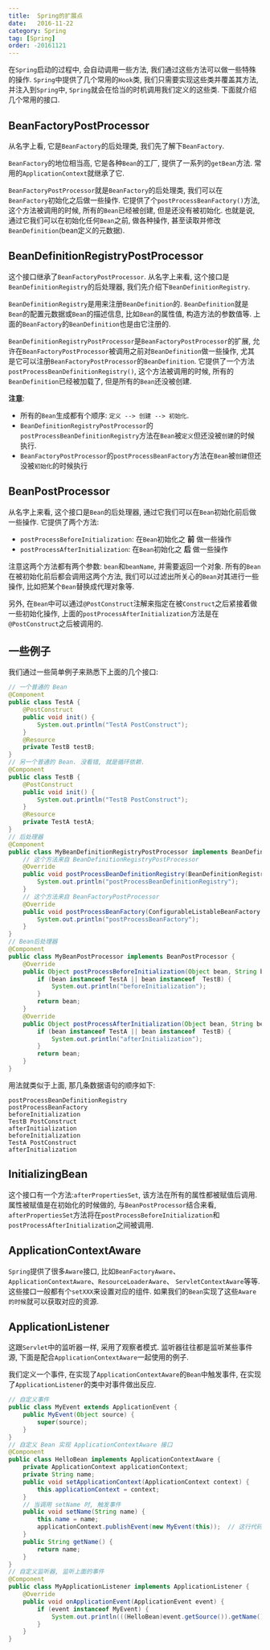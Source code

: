 ```yaml
---
title:  Spring的扩展点
date:   2016-11-22
category: Spring
tag: [Spring]
order: -20161121
---
```



在`Spring`启动的过程中, 会自动调用一些方法, 我们通过这些方法可以做一些特殊的操作. `Spring`中提供了几个常用的`Hook`类, 我们只需要实现这些类并覆盖其方法, 并注入到`Spring`中, `Spring`就会在恰当的时机调用我们定义的这些类. 下面就介绍几个常用的接口.


## BeanFactoryPostProcessor
从名字上看, 它是`BeanFactory`的后处理类, 我们先了解下`BeanFactory`.

`BeanFactory`的地位相当高, 它是各种`Bean`的工厂, 提供了一系列的`getBean`方法. 常用的`ApplicationContext`就继承了它.

`BeanFactoryPostProcessor`就是`BeanFactory`的后处理类, 我们可以在`BeanFactory`初始化之后做一些操作. 它提供了个`postProcessBeanFactory()`方法, 这个方法被调用的时候, 所有的`Bean`已经被创建, 但是还没有被初始化.
也就是说, 通过它我们可以在初始化任何`Bean`之前, 做各种操作, 甚至读取并修改`BeanDefinition`(bean定义的元数据).

## BeanDefinitionRegistryPostProcessor
这个接口继承了`BeanFactoryPostProcessor`. 从名字上来看, 这个接口是`BeanDefinitionRegistry`的后处理器, 我们先介绍下`BeanDefinitionRegistry`.

`BeanDefinitionRegistry`是用来注册`BeanDefinition`的. `BeanDefinition`就是`Bean`的配置元数据或`Bean`的描述信息, 比如`Bean`的属性值, 构造方法的参数值等. 上面的`BeanFactory`的`BeanDefinition`也是由它注册的.

`BeanDefinitionRegistryPostProcessor`是`BeanFactoryPostProcessor`的扩展, 允许在`BeanFactoryPostProcessor`被调用之前对`BeanDefinition`做一些操作, 尤其是它可以注册`BeanFactoryPostProcessor`的`BeanDefinition`. 它提供了一个方法`postProcessBeanDefinitionRegistry()`, 这个方法被调用的时候, 所有的`BeanDefinition`已经被加载了, 但是所有的`Bean`还没被创建.

**注意**:

* 所有的`Bean`生成都有个顺序: `定义 --> 创建 --> 初始化`.
* `BeanDefinitionRegistryPostProcessor`的`postProcessBeanDefinitionRegistry`方法在`Bean`被`定义`但还没被`创建`的时候执行.
* `BeanFactoryPostProcessor`的`postProcessBeanFactory`方法在`Bean`被`创建`但还没被`初始化`的时候执行

## BeanPostProcessor
从名字上来看, 这个接口是`Bean`的后处理器, 通过它我们可以在`Bean`初始化前后做一些操作. 它提供了两个方法:

* `postProcessBeforeInitialization`: 在`Bean`初始化之 **前** 做一些操作
* `postProcessAfterInitialization`: 在`Bean`初始化之 **后** 做一些操作

注意这两个方法都有两个参数: `bean`和`beanName`, 并需要返回一个对象. 所有的`Bean`在被初始化前后都会调用这两个方法, 我们可以过滤出所关心的`Bean`对其进行一些操作, 比如把某个`Bean`替换成代理对象等.

另外, 在`Bean`中可以通过`@PostConstruct`注解来指定在被`Construct`之后紧接着做一些初始化操作, 上面的`postProcessAfterInitialization`方法是在`@PostConstruct`之后被调用的.

## 一些例子
我们通过一些简单例子来熟悉下上面的几个接口:

```java
// 一个普通的 Bean
@Component
public class TestA {
    @PostConstruct
    public void init() {
        System.out.println("TestA PostConstruct");
    }
    @Resource
    private TestB testB;
}
// 另一个普通的 Bean. 没看错, 就是循环依赖.
@Component
public class TestB {
    @PostConstruct
    public void init() {
        System.out.println("TestB PostConstruct");
    }
    @Resource
    private TestA testA;
}
// 后处理器
@Component
public class MyBeanDefinitionRegistryPostProcessor implements BeanDefinitionRegistryPostProcessor {
    // 这个方法来自 BeanDefinitionRegistryPostProcessor
    @Override
    public void postProcessBeanDefinitionRegistry(BeanDefinitionRegistry registry) throws BeansException {
        System.out.println("postProcessBeanDefinitionRegistry");
    }
    // 这个方法来自 BeanFactoryPostProcessor
    @Override
    public void postProcessBeanFactory(ConfigurableListableBeanFactory beanFactory) throws BeansException {
        System.out.println("postProcessBeanFactory");
    }
}
// Bean后处理器
@Component
public class MyBeanPostProcessor implements BeanPostProcessor {
    @Override
    public Object postProcessBeforeInitialization(Object bean, String beanName) throws BeansException {
        if (bean instanceof TestA || bean instanceof  TestB) {
            System.out.println("beforeInitialization");
        }
        return bean;
    }
    @Override
    public Object postProcessAfterInitialization(Object bean, String beanName) throws BeansException {
        if (bean instanceof TestA || bean instanceof  TestB) {
            System.out.println("afterInitialization");
        }
        return bean;
    }
}
```
用法就类似于上面, 那几条数据语句的顺序如下:

```
postProcessBeanDefinitionRegistry
postProcessBeanFactory
beforeInitialization
TestB PostConstruct
afterInitialization
beforeInitialization
TestA PostConstruct
afterInitialization
```

## InitializingBean
这个接口有一个方法:`afterPropertiesSet`, 该方法在所有的属性都被赋值后调用. 属性被赋值是在初始化的时候做的, 与`BeanPostProcessor`结合来看, `afterPropertiesSet`方法将在`postProcessBeforeInitialization`和`postProcessAfterInitialization`之间被调用.

## ApplicationContextAware
`Spring`提供了很多`Aware`接口, 比如`BeanFactoryAware`、 `ApplicationContextAware`、`ResourceLoaderAware`、 `ServletContextAware`等等. 这些接口一般都有个`setXXX`来设置对应的组件. 如果我们的`Bean`实现了这些`Aware的时候`就可以获取对应的资源.

## ApplicationListener
这跟`Servlet`中的监听器一样, 采用了观察者模式. 监听器往往都是监听某些事件源, 下面是配合`ApplicationContextAware`一起使用的例子.

我们定义一个事件, 在实现了`ApplicationContextAware`的`Bean`中触发事件, 在实现了`ApplicationListener`的类中对事件做出反应.

```java
// 自定义事件
public class MyEvent extends ApplicationEvent {
    public MyEvent(Object source) {
        super(source);
    }
}
// 自定义 Bean 实现 ApplicationContextAware 接口
@Component
public class HelloBean implements ApplicationContextAware {
    private ApplicationContext applicationContext;
    private String name;
    public void setApplicationContext(ApplicationContext context) {
        this.applicationContext = context;
    }
    // 当调用 setName 时, 触发事件
    public void setName(String name) {
        this.name = name;
        applicationContext.publishEvent(new MyEvent(this));  // 这行代码执行完会立即被监听到
    }
    public String getName() {
        return name;
    }
}
// 自定义监听器, 监听上面的事件
@Component
public class MyApplicationListener implements ApplicationListener {
    @Override
    public void onApplicationEvent(ApplicationEvent event) {
        if (event instanceof MyEvent) {
            System.out.println(((HelloBean)event.getSource()).getName());
        }
    }
}
```

